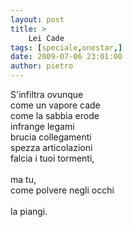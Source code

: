 ```yaml
---
layout: post
title: >
    Lei Cade
tags: [speciale,onestar,]
date: 2009-07-06 23:01:00
author: pietro
---
```

S'infiltra ovunque<br/>come un vapore cade<br/>come la sabbia erode<br/>infrange legami<br/>brucia collegamenti<br/>spezza articolazioni<br/>falcia i tuoi tormenti,<br/><br/>ma tu,<br/>come polvere negli occhi<br/><br/>la piangi.
